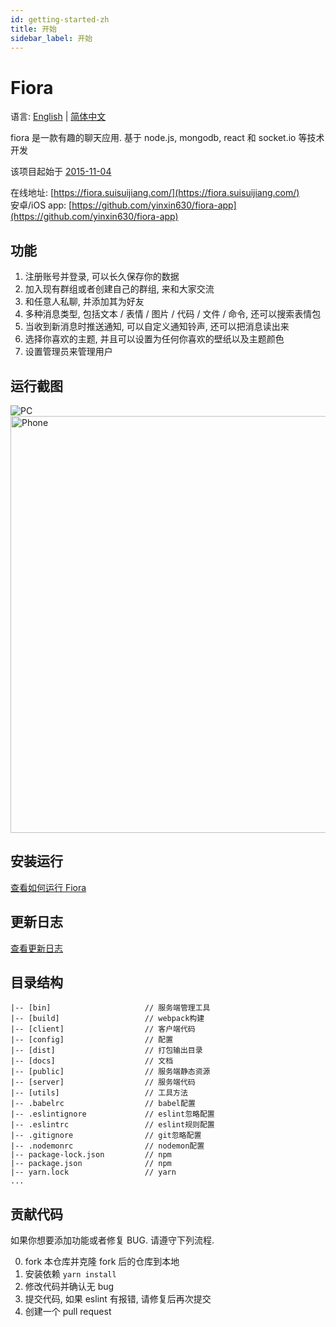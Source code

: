 ```yaml
---
id: getting-started-zh
title: 开始
sidebar_label: 开始
---
```


# Fiora

语言: [English](./Getting-Started.md) | [简体中文](./Getting-Started.ZH.md)

fiora 是一款有趣的聊天应用. 基于 node.js, mongodb, react 和 socket.io 等技术开发

该项目起始于 [2015-11-04](https://github.com/yinxin630/chatroom-with-sails/commit/0a032372727550b8b4087f24ac299de03b677b9f)

在线地址: [https://fiora.suisuijiang.com/](https://fiora.suisuijiang.com/)  
安卓/iOS app: [https://github.com/yinxin630/fiora-app](https://github.com/yinxin630/fiora-app)

## 功能

1. 注册账号并登录, 可以长久保存你的数据
2. 加入现有群组或者创建自己的群组, 来和大家交流
3. 和任意人私聊, 并添加其为好友
4. 多种消息类型, 包括文本 / 表情 / 图片 / 代码 / 文件 / 命令, 还可以搜索表情包
5. 当收到新消息时推送通知, 可以自定义通知铃声, 还可以把消息读出来
6. 选择你喜欢的主题, 并且可以设置为任何你喜欢的壁纸以及主题颜色
7. 设置管理员来管理用户

## 运行截图

<img src="https://github.com/yinxin630/fiora/raw/master/docs/screenshots/screenshot-pc.png" alt="PC" style="max-width:800px" />
<img src="https://github.com/yinxin630/fiora/raw/master/docs/screenshots/screenshot-phone.png" alt="Phone" height="667" style="max-height:667px" />

## 安装运行

[查看如何运行 Fiora](./INSTALL.ZH.md)

## 更新日志

[查看更新日志](./CHANGELOG.md)

## 目录结构

    |-- [bin]                     // 服务端管理工具
    |-- [build]                   // webpack构建
    |-- [client]                  // 客户端代码
    |-- [config]                  // 配置
    |-- [dist]                    // 打包输出目录
    |-- [docs]                    // 文档
    |-- [public]                  // 服务端静态资源
    |-- [server]                  // 服务端代码
    |-- [utils]                   // 工具方法
    |-- .babelrc                  // babel配置
    |-- .eslintignore             // eslint忽略配置
    |-- .eslintrc                 // eslint规则配置
    |-- .gitignore                // git忽略配置
    |-- .nodemonrc                // nodemon配置
    |-- package-lock.json         // npm
    |-- package.json              // npm
    |-- yarn.lock                 // yarn
    ...

## 贡献代码

如果你想要添加功能或者修复 BUG. 请遵守下列流程.

0. fork 本仓库并克隆 fork 后的仓库到本地
1. 安装依赖 `yarn install`
2. 修改代码并确认无 bug
3. 提交代码, 如果 eslint 有报错, 请修复后再次提交
4. 创建一个 pull request
